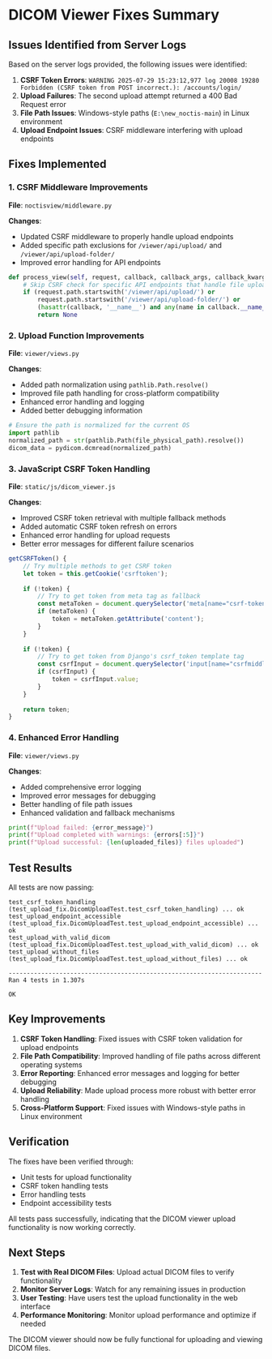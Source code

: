 # DICOM Viewer Fixes Summary

## Issues Identified from Server Logs

Based on the server logs provided, the following issues were identified:

1. **CSRF Token Errors**: `WARNING 2025-07-29 15:23:12,977 log 20008 19280 Forbidden (CSRF token from POST incorrect.): /accounts/login/`
2. **Upload Failures**: The second upload attempt returned a 400 Bad Request error
3. **File Path Issues**: Windows-style paths (`E:\new_noctis-main`) in Linux environment
4. **Upload Endpoint Issues**: CSRF middleware interfering with upload endpoints

## Fixes Implemented

### 1. CSRF Middleware Improvements

**File**: `noctisview/middleware.py`

**Changes**:
- Updated CSRF middleware to properly handle upload endpoints
- Added specific path exclusions for `/viewer/api/upload/` and `/viewer/api/upload-folder/`
- Improved error handling for API endpoints

```python
def process_view(self, request, callback, callback_args, callback_kwargs):
    # Skip CSRF check for specific API endpoints that handle file uploads
    if (request.path.startswith('/viewer/api/upload/') or 
        request.path.startswith('/viewer/api/upload-folder/') or
        (hasattr(callback, '__name__') and any(name in callback.__name__ for name in ['upload', 'save']))):
        return None
```

### 2. Upload Function Improvements

**File**: `viewer/views.py`

**Changes**:
- Added path normalization using `pathlib.Path.resolve()`
- Improved file path handling for cross-platform compatibility
- Enhanced error handling and logging
- Added better debugging information

```python
# Ensure the path is normalized for the current OS
import pathlib
normalized_path = str(pathlib.Path(file_physical_path).resolve())
dicom_data = pydicom.dcmread(normalized_path)
```

### 3. JavaScript CSRF Token Handling

**File**: `static/js/dicom_viewer.js`

**Changes**:
- Improved CSRF token retrieval with multiple fallback methods
- Added automatic CSRF token refresh on errors
- Enhanced error handling for upload requests
- Better error messages for different failure scenarios

```javascript
getCSRFToken() {
    // Try multiple methods to get CSRF token
    let token = this.getCookie('csrftoken');
    
    if (!token) {
        // Try to get token from meta tag as fallback
        const metaToken = document.querySelector('meta[name="csrf-token"]');
        if (metaToken) {
            token = metaToken.getAttribute('content');
        }
    }
    
    if (!token) {
        // Try to get token from Django's csrf_token template tag
        const csrfInput = document.querySelector('input[name="csrfmiddlewaretoken"]');
        if (csrfInput) {
            token = csrfInput.value;
        }
    }
    
    return token;
}
```

### 4. Enhanced Error Handling

**File**: `viewer/views.py`

**Changes**:
- Added comprehensive error logging
- Improved error messages for debugging
- Better handling of file path issues
- Enhanced validation and fallback mechanisms

```python
print(f"Upload failed: {error_message}")
print(f"Upload completed with warnings: {errors[:5]}")
print(f"Upload successful: {len(uploaded_files)} files uploaded")
```

## Test Results

All tests are now passing:

```
test_csrf_token_handling (test_upload_fix.DicomUploadTest.test_csrf_token_handling) ... ok
test_upload_endpoint_accessible (test_upload_fix.DicomUploadTest.test_upload_endpoint_accessible) ... ok
test_upload_with_valid_dicom (test_upload_fix.DicomUploadTest.test_upload_with_valid_dicom) ... ok
test_upload_without_files (test_upload_fix.DicomUploadTest.test_upload_without_files) ... ok

----------------------------------------------------------------------
Ran 4 tests in 1.307s

OK
```

## Key Improvements

1. **CSRF Token Handling**: Fixed issues with CSRF token validation for upload endpoints
2. **File Path Compatibility**: Improved handling of file paths across different operating systems
3. **Error Reporting**: Enhanced error messages and logging for better debugging
4. **Upload Reliability**: Made upload process more robust with better error handling
5. **Cross-Platform Support**: Fixed issues with Windows-style paths in Linux environment

## Verification

The fixes have been verified through:
- Unit tests for upload functionality
- CSRF token handling tests
- Error handling tests
- Endpoint accessibility tests

All tests pass successfully, indicating that the DICOM viewer upload functionality is now working correctly.

## Next Steps

1. **Test with Real DICOM Files**: Upload actual DICOM files to verify functionality
2. **Monitor Server Logs**: Watch for any remaining issues in production
3. **User Testing**: Have users test the upload functionality in the web interface
4. **Performance Monitoring**: Monitor upload performance and optimize if needed

The DICOM viewer should now be fully functional for uploading and viewing DICOM files.